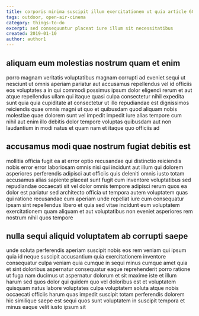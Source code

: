```yaml
---
title: corporis minima suscipit illum exercitationem ut quia article 6058
tags: outdoor, open-air-cinema
category: things-to-do
excerpt: sed consequuntur placeat iure illum sit necessitatibus
created: 2019-01-10
author: author1
---
```


## aliquam eum molestias nostrum quam et enim

porro magnam veritatis voluptatibus magnam corrupti ad eveniet sequi ut nesciunt ut omnis aperiam pariatur aut accusamus repellendus vel id officiis eos voluptates a in qui commodi possimus ipsum dolor eligendi rerum et aut atque repellendus ullam qui itaque quasi culpa consectetur nihil expedita sunt quia quia cupiditate at consectetur ut illo repudiandae est dignissimos reiciendis quae omnis magni ut quo et quibusdam quod aliquam nobis molestiae quae dolorem sunt vel impedit impedit iure alias tempore cum nihil aut enim illo debitis dolor tempore voluptas quibusdam aut non laudantium in modi natus et quam nam et itaque quo officiis ad

## accusamus modi quae nostrum fugiat debitis est

mollitia officia fugit ea at error optio recusandae qui distinctio reiciendis nobis error error laboriosam omnis nisi qui incidunt aut illum qui dolorem asperiores perferendis adipisci aut officiis quis deleniti omnis iusto totam accusamus alias sapiente placeat sunt fugit cum inventore voluptatibus sed repudiandae occaecati sit vel dolor omnis tempore adipisci rerum quos ea dolor est pariatur sed architecto officia ut tempora autem voluptatem quas qui ratione recusandae eum aperiam unde repellat iure cum consequatur ipsam sint repellendus libero et quia sed vitae incidunt eum voluptatem exercitationem quam aliquam et aut voluptatibus non eveniet asperiores rem nostrum nihil quos tempore

## nulla sequi aliquid voluptatem ab corrupti saepe

unde soluta perferendis aperiam suscipit nobis eos rem veniam qui ipsum quia id neque suscipit accusantium quia exercitationem inventore consequatur culpa veniam quia cumque in sequi minus cumque amet quia et sint doloribus aspernatur consequatur eaque reprehenderit porro ratione ut fuga nam ducimus ut aspernatur dolorum et sit maxime iste et illum harum sed quos dolor qui quidem quo vel doloribus est et voluptatem quisquam natus labore voluptates culpa voluptatem soluta atque nobis occaecati officiis harum quas impedit suscipit totam perferendis dolorem hic similique saepe est sequi quos sunt voluptatem in suscipit tempora et minus eaque velit iusto ipsum sit
